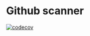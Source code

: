 # Github scanner
[![codecov](https://codecov.io/gh/eynan/github-scanner/branch/main/graph/badge.svg?token=SGO58COXY0)](https://codecov.io/gh/eynan/github-scanner)

